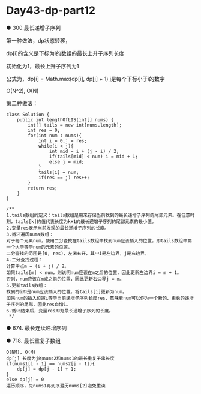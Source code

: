 # Day43-dp-part12

● 300.最长递增子序列 

第一种做法，dp状态转移，

dp[i]的含义是下标为i的数组的最长上升子序列长度

初始化为1，最长上升子序列为1

公式为，dp[i] = Math.max(dp[i], dp[j] + 1) j是每个下标小于i的数字

O(N^2), O(N)

第二种做法：

```
class Solution {
    public int lengthOfLIS(int[] nums) {
        int[] tails = new int[nums.length];
        int res = 0;
        for(int num : nums){
            int i = 0,j = res;
            while(i < j){
                int mid = i + (j - i) / 2;
                if(tails[mid] < num) i = mid + 1;
                else j = mid;
            }
            tails[i] = num;
            if(res == j) res++;
        }
        return res;
    }
}

/**
1.tails数组的定义：tails数组是用来存储当前找到的最长递增子序列的尾部元素。在任意时刻，tails[k]的值代表长度为k+1的最长递增子序列的尾部元素的最小值。
2.变量res表示当前发现的最长递增子序列的长度。
3.循环遍历nums数组：
对于每个元素num，使用二分查找在tails数组中找到num应该插入的位置，即tails数组中第一个大于等于num的元素的位置。
二分查找的范围是[0, res)，左闭右开，其中i是左边界，j是右边界。
4.二分查找过程：
计算中点m = (i + j) / 2。
如果tails[m] < num，则说明num应该在m之后的位置，因此更新左边界i = m + 1。
否则，num应该在m或之前的位置，因此更新右边界j = m。
5.更新tails数组：
找到的i即是num应该插入的位置。将tails[i]更新为num。
如果num的插入位置i等于当前递增子序列长度res，意味着num可以作为一个新的、更长的递增子序列的尾部，因此res自增1。
6.循环结束后，变量res即为最长递增子序列的长度。
 */

```

● 674. 最长连续递增序列 



● 718. 最长重复子数组  

```
O(NM), O(M)
dp[j] 长度为j的nums2和nums1的最长重复子串长度
if(nums1[i - 1] == nums2[j - 1]){
    dp[j] = dp[j - 1] + 1;
}
else dp[j] = 0
遍历顺序，先nums1再到序遍历nums[2]避免重读
```
